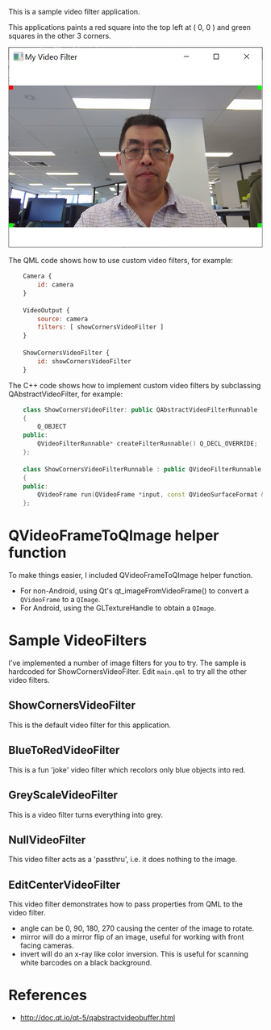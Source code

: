 This is a sample video filter application.

This applications paints a red square into the top left at ( 0, 0 ) and green squares in the other 3 corners.

![Screenshot.png](Screenshot.png)

The QML code shows how to use custom video filters, for example:

```qml
    Camera {
        id: camera
    }
    
    VideoOutput {
        source: camera
        filters: [ showCornersVideoFilter ]
    }
    
    ShowCornersVideoFilter {
        id: showCornersVideoFilter
    }
```

The C++ code shows how to implement custom video filters by subclassing QAbstractVideoFilter, for example:

```c++
    class ShowCornersVideoFilter: public QAbstractVideoFilterRunnable
    {
        Q_OBJECT
    public:
        QVideoFilterRunnable* createFilterRunnable() Q_DECL_OVERRIDE;
    };
    
    class ShowCornersVideoFilterRunnable : public QVideoFilterRunnable
    {
    public:
        QVideoFrame run(QVideoFrame *input, const QVideoSurfaceFormat &surfaceFormat, RunFlags flags) Q_DECL_OVERRIDE;
    };
```

# QVideoFrameToQImage helper function

To make things easier, I included QVideoFrameToQImage helper function.

 - For non-Android, using Qt's qt_imageFromVideoFrame() to convert a `QVideoFrame` to a `QImage`.
 - For Android, using the GLTextureHandle to obtain a `QImage`.

# Sample VideoFilters

I've implemented a number of image filters for you to try.
The sample is hardcoded for ShowCornersVideoFilter.
Edit `main.qml` to try all the other video filters.

## ShowCornersVideoFilter

This is the default video filter for this application.

## BlueToRedVideoFilter

This is a fun 'joke' video filter which recolors only blue objects into red.

## GreyScaleVideoFilter

This is a video filter turns everything into grey.

## NullVideoFilter

This video filter acts as a 'passthru', i.e. it does nothing to the image.

## EditCenterVideoFilter

This video filter demonstrates how to pass properties from QML to the video filter.

 - angle can be 0, 90, 180, 270 causing the center of the image to rotate.
 - mirror will do a mirror flip of an image, useful for working with front facing cameras.
 - invert will do an x-ray like color inversion. This is useful for scanning white barcodes on a black background.

# References

 - http://doc.qt.io/qt-5/qabstractvideobuffer.html
